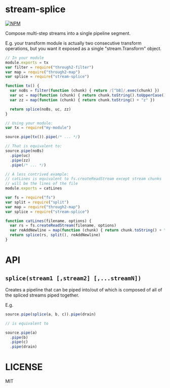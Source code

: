 stream-splice
=====

[![NPM](https://nodei.co/npm/stream-splice.png)](https://nodei.co/npm/stream-splice/)

Compose multi-step streams into a single pipeline segment.

E.g. your transform module is actually two consecutive transform operations, but you want it exposed as a single "stream.Transform" object.

```javascript
// In your module
module.exports = tx
var filter = require("through2-filter")
var map = require("through2-map")
var splice = require("stream-splice")

function tx() {
  var noBs = filter(function (chunk) { return /[^bB]/.exec(chunk) })
  var uc = map(function (chunk) { return chunk.toString().toUpperCase() })
  var zz = map(function (chunk) { return chunk.toString() + "z" })

  return splice(noBs, uc, zz)
}

// Using your module:
var tx = require("my-module")

source.pipe(tx()).pipe(/* ... */)

// That is equivalent to:
source.pipe(noBs)
  .pipe(uc)
  .pipe(zz)
  .pipe(/* ... */)

// A less contrived example:
// catLines is equivalent to fs.createReadStream except stream chunks
// will be the lines of the file
module.exports = catLines

var fs = require("fs")
var split = require("split")
var map = require("through2-map")
var splice = require("stream-splice")

function catLines(filename, options) {
  var rs = fs.createReadStream(filename, options)
  var reAddNewline = map(function (chunk) { return chunk.toString() + "\n" })
  return splice(rs, split(), reAddNewline)
}


```

API
===

`splice(stream1 [,stream2] [,...streamN])`
---

Creates a pipeline that can be piped into/out of which is composed of all of the spliced streams piped together.

E.g.

```javascript
source.pipe(splice(a, b, c)).pipe(drain)

// is equivalent to

source.pipe(a)
  .pipe(b)
  .pipe(c)
  .pipe(drain)

```

LICENSE
=======

MIT
